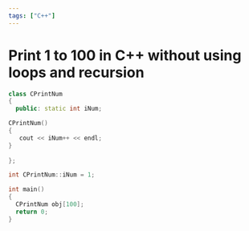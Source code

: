 ```yaml
---
tags: ["C++"]
---
```

# Print 1 to 100 in C++ without using loops and recursion

```cpp
class CPrintNum
{ 
  public: static int iNum;

CPrintNum() 
{
   cout << iNum++ << endl; 
} 
   
};

int CPrintNum::iNum = 1;

int main() 
{ 
  CPrintNum obj[100]; 
  return 0; 
} 
```
